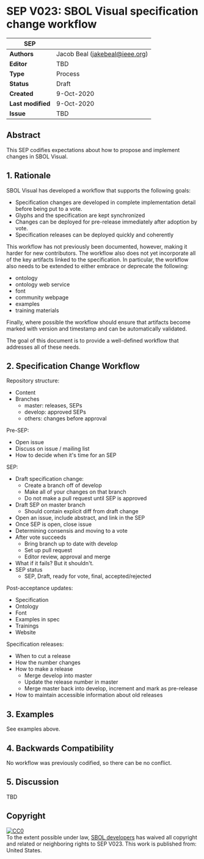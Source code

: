 # SEP V023: SBOL Visual specification change workflow

| SEP | |
| --- | --- |
| **Authors** | Jacob Beal (jakebeal@ieee.org) |
| **Editor** | TBD |
| **Type** | Process |
| **Status** | Draft |
| **Created** | 9-Oct-2020 |
| **Last modified** | 9-Oct-2020 |
| **Issue**         | TBD |


## Abstract

This SEP codifies expectations about how to propose and implement changes in SBOL Visual.

## 1. Rationale <a name="rationale"></a>

SBOL Visual has developed a workflow that supports the following goals:

 - Specification changes are developed in complete implementation detail before being put to a vote.
 - Glyphs and the specification are kept synchronized
 - Changes can be deployed for pre-release immediately after adoption by vote.
 - Specification releases can be deployed quickly and coherently

This workflow has not previously been documented, however, making it harder for new contributors.  The workflow also does not yet incorporate all of the key artifacts linked to the specification.  In particular, the workflow also needs to be extended to either embrace or deprecate the following:

 - ontology
 - ontology web service
 - font
 - community webpage
 - examples
 - training materials

Finally, where possible the workflow should ensure that artifacts become marked with version and timestamp and can be automatically validated.

The goal of this document is to provide a well-defined workflow that addresses all of these needs.


## 2. Specification Change Workflow <a name="specification"></a>

Repository structure:

- Content
- Branches
  - master: releases, SEPs
  - develop: approved SEPs
  - others: changes before approval

Pre-SEP:

- Open issue
- Discuss on issue / mailing list
- How to decide when it's time for an SEP

SEP:

- Draft specification change:
  - Create a branch off of develop
  - Make all of your changes on that branch
  - Do not make a pull request until SEP is approved
- Draft SEP on master branch
  - Should contain explicit diff from draft change 
- Open an issue, include abstract, and link in the SEP
- Once SEP is open, close issue
- Determining consensis and moving to a vote
- After vote succeeds
  - Bring branch up to date with develop
  - Set up pull request
  - Editor review, approval and merge
- What if it fails? But it shouldn't.
- SEP status
  - SEP, Draft, ready for vote, final, accepted/rejected

Post-acceptance updates:

- Specification
- Ontology
- Font
- Examples in spec
- Trainings
- Website

Specification releases:

- When to cut a release
- How the number changes
- How to make a release
  - Merge develop into master
  - Update the release number in master
  - Merge master back into develop, increment and mark as pre-release
- How to maintain accessible information about old releases


## 3. Examples <a name='example'></a>

See examples above.


## 4. Backwards Compatibility <a name='compatibility'></a>

No workflow was previously codified, so there can be no conflict.

## 5. Discussion <a name='discussion'></a>

TBD

## Copyright <a name='copyright'></a>

<p xmlns:dct="http://purl.org/dc/terms/" xmlns:vcard="http://www.w3.org/2001/vcard-rdf/3.0#">
  <a rel="license"
     href="http://creativecommons.org/publicdomain/zero/1.0/">
    <img src="http://i.creativecommons.org/p/zero/1.0/88x31.png" style="border-style: none;" alt="CC0" />
  </a>
  <br />
  To the extent possible under law,
  <a rel="dct:publisher"
     href="sbolstandard.org">
    <span property="dct:title">SBOL developers</span></a>
  has waived all copyright and related or neighboring rights to
  <span property="dct:title">SEP V023</span>.
This work is published from:
<span property="vcard:Country" datatype="dct:ISO3166"
      content="US" about="sbolstandard.org">
  United States</span>.
</p>
